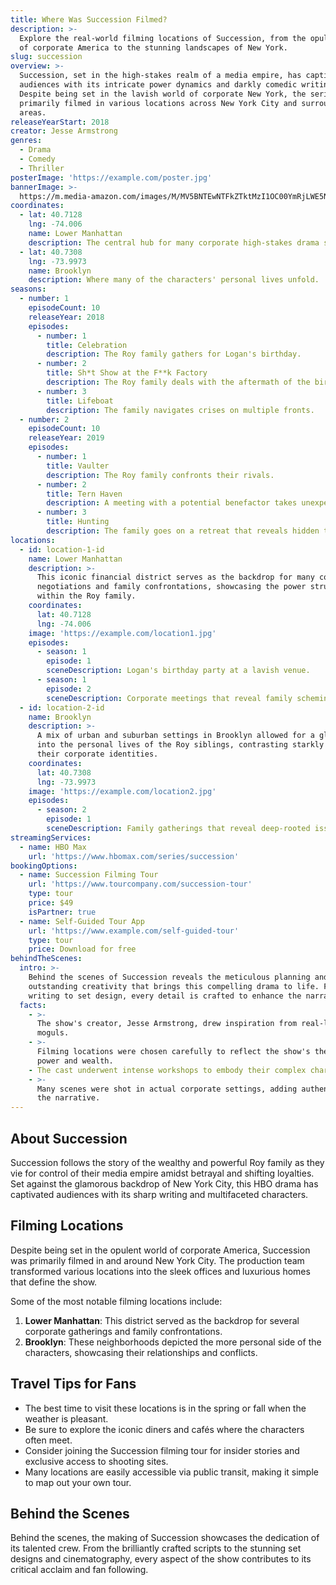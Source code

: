 ```yaml
---
title: Where Was Succession Filmed?
description: >-
  Explore the real-world filming locations of Succession, from the opulent world
  of corporate America to the stunning landscapes of New York.
slug: succession
overview: >-
  Succession, set in the high-stakes realm of a media empire, has captivated
  audiences with its intricate power dynamics and darkly comedic writing.
  Despite being set in the lavish world of corporate New York, the series was
  primarily filmed in various locations across New York City and surrounding
  areas.
releaseYearStart: 2018
creator: Jesse Armstrong
genres:
  - Drama
  - Comedy
  - Thriller
posterImage: 'https://example.com/poster.jpg'
bannerImage: >-
  https://m.media-amazon.com/images/M/MV5BNTEwNTFkZTktMzI1OC00YmRjLWE5NTUtYmZhMmJlNGUxMWU1XkEyXkFqcGc@._V1_SX300.jpg
coordinates:
  - lat: 40.7128
    lng: -74.006
    name: Lower Manhattan
    description: The central hub for many corporate high-stakes drama scenes.
  - lat: 40.7308
    lng: -73.9973
    name: Brooklyn
    description: Where many of the characters' personal lives unfold.
seasons:
  - number: 1
    episodeCount: 10
    releaseYear: 2018
    episodes:
      - number: 1
        title: Celebration
        description: The Roy family gathers for Logan's birthday.
      - number: 2
        title: Sh*t Show at the F**k Factory
        description: The Roy family deals with the aftermath of the birthday party.
      - number: 3
        title: Lifeboat
        description: The family navigates crises on multiple fronts.
  - number: 2
    episodeCount: 10
    releaseYear: 2019
    episodes:
      - number: 1
        title: Vaulter
        description: The Roy family confronts their rivals.
      - number: 2
        title: Tern Haven
        description: A meeting with a potential benefactor takes unexpected turns.
      - number: 3
        title: Hunting
        description: The family goes on a retreat that reveals hidden tensions.
locations:
  - id: location-1-id
    name: Lower Manhattan
    description: >-
      This iconic financial district serves as the backdrop for many corporate
      negotiations and family confrontations, showcasing the power struggles
      within the Roy family.
    coordinates:
      lat: 40.7128
      lng: -74.006
    image: 'https://example.com/location1.jpg'
    episodes:
      - season: 1
        episode: 1
        sceneDescription: Logan's birthday party at a lavish venue.
      - season: 1
        episode: 2
        sceneDescription: Corporate meetings that reveal family scheming.
  - id: location-2-id
    name: Brooklyn
    description: >-
      A mix of urban and suburban settings in Brooklyn allowed for a glimpse
      into the personal lives of the Roy siblings, contrasting starkly with
      their corporate identities.
    coordinates:
      lat: 40.7308
      lng: -73.9973
    image: 'https://example.com/location2.jpg'
    episodes:
      - season: 2
        episode: 1
        sceneDescription: Family gatherings that reveal deep-rooted issues.
streamingServices:
  - name: HBO Max
    url: 'https://www.hbomax.com/series/succession'
bookingOptions:
  - name: Succession Filming Tour
    url: 'https://www.tourcompany.com/succession-tour'
    type: tour
    price: $49
    isPartner: true
  - name: Self-Guided Tour App
    url: 'https://www.example.com/self-guided-tour'
    type: tour
    price: Download for free
behindTheScenes:
  intro: >-
    Behind the scenes of Succession reveals the meticulous planning and
    outstanding creativity that brings this compelling drama to life. From
    writing to set design, every detail is crafted to enhance the narrative.
  facts:
    - >-
      The show's creator, Jesse Armstrong, drew inspiration from real-life media
      moguls.
    - >-
      Filming locations were chosen carefully to reflect the show's themes of
      power and wealth.
    - The cast underwent intense workshops to embody their complex characters.
    - >-
      Many scenes were shot in actual corporate settings, adding authenticity to
      the narrative.
---
```


## About Succession

Succession follows the story of the wealthy and powerful Roy family as they vie for control of their media empire amidst betrayal and shifting loyalties. Set against the glamorous backdrop of New York City, this HBO drama has captivated audiences with its sharp writing and multifaceted characters.

## Filming Locations

Despite being set in the opulent world of corporate America, Succession was primarily filmed in and around New York City. The production team transformed various locations into the sleek offices and luxurious homes that define the show.

Some of the most notable filming locations include:

1. **Lower Manhattan**: This district served as the backdrop for several corporate gatherings and family confrontations.
2. **Brooklyn**: These neighborhoods depicted the more personal side of the characters, showcasing their relationships and conflicts.
  
## Travel Tips for Fans

- The best time to visit these locations is in the spring or fall when the weather is pleasant.
- Be sure to explore the iconic diners and cafés where the characters often meet.
- Consider joining the Succession filming tour for insider stories and exclusive access to shooting sites.
- Many locations are easily accessible via public transit, making it simple to map out your own tour.

## Behind the Scenes

Behind the scenes, the making of Succession showcases the dedication of its talented crew. From the brilliantly crafted scripts to the stunning set designs and cinematography, every aspect of the show contributes to its critical acclaim and fan following.
